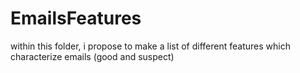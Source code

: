 # EmailsFeatures
within this folder, i propose to make a list of different features which characterize emails (good and suspect)
